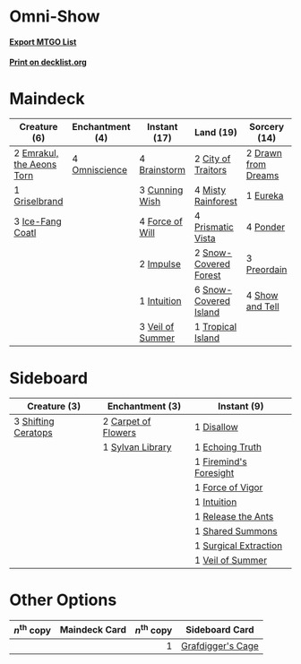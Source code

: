 # Omni-Show

#### [Export MTGO List](../collection/Omni-Show/Omni-Show.txt)
#### [Print on decklist.org](http://decklist.org/?deckmain=4%09Brainstorm%0A2%09City%20of%20Traitors%0A3%09Cunning%20Wish%0A2%09Drawn%20from%20Dreams%0A2%09Emrakul,%20the%20Aeons%20Torn%0A1%09Eureka%0A4%09Force%20of%20Will%0A1%09Griselbrand%0A3%09Ice-Fang%20Coatl%0A2%09Impulse%0A1%09Intuition%0A4%09Misty%20Rainforest%0A4%09Omniscience%0A4%09Ponder%0A3%09Preordain%0A4%09Prismatic%20Vista%0A4%09Show%20and%20Tell%0A2%09Snow-Covered%20Forest%0A6%09Snow-Covered%20Island%0A1%09Tropical%20Island%0A3%09Veil%20of%20Summer&deckside=2%09Carpet%20of%20Flowers%0A1%09Disallow%0A1%09Echoing%20Truth%0A1%09Firemind's%20Foresight%0A1%09Force%20of%20Vigor%0A1%09Intuition%0A1%09Release%20the%20Ants%0A1%09Shared%20Summons%0A3%09Shifting%20Ceratops%0A1%09Surgical%20Extraction%0A1%09Sylvan%20Library%0A1%09Veil%20of%20Summer)
# Maindeck

|                                            Creature (6)                                            |                                    Enchantment (4)                                     |                                       Instant (17)                                        |                                           Land (19)                                            |                                         Sorcery (14)                                         |
|----------------------------------------------------------------------------------------------------|----------------------------------------------------------------------------------------|-------------------------------------------------------------------------------------------|------------------------------------------------------------------------------------------------|----------------------------------------------------------------------------------------------|
|2 [Emrakul, the Aeons Torn](http://gatherer.wizards.com/Pages/Card/Details.aspx?multiverseid=397905)|4 [Omniscience](http://gatherer.wizards.com/Pages/Card/Details.aspx?multiverseid=288937)|4 [Brainstorm](http://gatherer.wizards.com/Pages/Card/Details.aspx?multiverseid=3897)      |2 [City of Traitors](http://gatherer.wizards.com/Pages/Card/Details.aspx?multiverseid=6168)     |2 [Drawn from Dreams](http://gatherer.wizards.com/Pages/Card/Details.aspx?multiverseid=466810)|
|1 [Griselbrand](http://gatherer.wizards.com/Pages/Card/Details.aspx?multiverseid=239995)            |                                                                                        |3 [Cunning Wish](http://gatherer.wizards.com/Pages/Card/Details.aspx?multiverseid=34400)   |4 [Misty Rainforest](http://gatherer.wizards.com/Pages/Card/Details.aspx?multiverseid=405102)   |1 [Eureka](http://gatherer.wizards.com/Pages/Card/Details.aspx?multiverseid=1525)             |
|3 [Ice-Fang Coatl](http://gatherer.wizards.com/Pages/Card/Details.aspx?multiverseid=464152)         |                                                                                        |4 [Force of Will](http://gatherer.wizards.com/Pages/Card/Details.aspx?multiverseid=3107)   |4 [Prismatic Vista](http://gatherer.wizards.com/Pages/Card/Details.aspx?multiverseid=464193)    |4 [Ponder](http://gatherer.wizards.com/Pages/Card/Details.aspx?multiverseid=451051)           |
|                                                                                                    |                                                                                        |2 [Impulse](http://gatherer.wizards.com/Pages/Card/Details.aspx?multiverseid=446087)       |2 [Snow-Covered Forest](http://gatherer.wizards.com/Pages/Card/Details.aspx?multiverseid=121192)|3 [Preordain](http://gatherer.wizards.com/Pages/Card/Details.aspx?multiverseid=405347)        |
|                                                                                                    |                                                                                        |1 [Intuition](http://gatherer.wizards.com/Pages/Card/Details.aspx?multiverseid=4707)       |6 [Snow-Covered Island](http://gatherer.wizards.com/Pages/Card/Details.aspx?multiverseid=121130)|4 [Show and Tell](http://gatherer.wizards.com/Pages/Card/Details.aspx?multiverseid=416878)    |
|                                                                                                    |                                                                                        |3 [Veil of Summer](http://gatherer.wizards.com/Pages/Card/Details.aspx?multiverseid=466952)|1 [Tropical Island](http://gatherer.wizards.com/Pages/Card/Details.aspx?multiverseid=884)       |                                                                                              |


# Sideboard

|                                         Creature (3)                                         |                                      Enchantment (3)                                       |                                           Instant (9)                                           |
|----------------------------------------------------------------------------------------------|--------------------------------------------------------------------------------------------|-------------------------------------------------------------------------------------------------|
|3 [Shifting Ceratops](http://gatherer.wizards.com/Pages/Card/Details.aspx?multiverseid=466948)|2 [Carpet of Flowers](http://gatherer.wizards.com/Pages/Card/Details.aspx?multiverseid=5858)|1 [Disallow](http://gatherer.wizards.com/Pages/Card/Details.aspx?multiverseid=423698)            |
|                                                                                              |1 [Sylvan Library](http://gatherer.wizards.com/Pages/Card/Details.aspx?multiverseid=2240)   |1 [Echoing Truth](http://gatherer.wizards.com/Pages/Card/Details.aspx?multiverseid=405212)       |
|                                                                                              |                                                                                            |1 [Firemind's Foresight](http://gatherer.wizards.com/Pages/Card/Details.aspx?multiverseid=405231)|
|                                                                                              |                                                                                            |1 [Force of Vigor](http://gatherer.wizards.com/Pages/Card/Details.aspx?multiverseid=464113)      |
|                                                                                              |                                                                                            |1 [Intuition](http://gatherer.wizards.com/Pages/Card/Details.aspx?multiverseid=4707)             |
|                                                                                              |                                                                                            |1 [Release the Ants](http://gatherer.wizards.com/Pages/Card/Details.aspx?multiverseid=152619)    |
|                                                                                              |                                                                                            |1 [Shared Summons](http://gatherer.wizards.com/Pages/Card/Details.aspx?multiverseid=466947)      |
|                                                                                              |                                                                                            |1 [Surgical Extraction](http://gatherer.wizards.com/Pages/Card/Details.aspx?multiverseid=397706) |
|                                                                                              |                                                                                            |1 [Veil of Summer](http://gatherer.wizards.com/Pages/Card/Details.aspx?multiverseid=466952)      |


# Other Options

|*n*<sup>th</sup> copy|Maindeck Card|*n*<sup>th</sup> copy|                                       Sideboard Card                                       |
|---------------------|-------------|--------------------:|--------------------------------------------------------------------------------------------|
|                     |             |                    1|[Grafdigger's Cage](http://gatherer.wizards.com/Pages/Card/Details.aspx?multiverseid=278452)|

